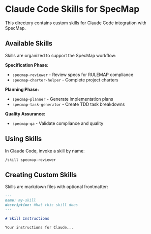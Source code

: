 # Claude Code Skills for SpecMap

This directory contains custom skills for Claude Code integration with SpecMap.

## Available Skills

Skills are organized to support the SpecMap workflow:

**Specification Phase:**
- `specmap-reviewer` - Review specs for RULEMAP compliance
- `specmap-charter-helper` - Complete project charters

**Planning Phase:**
- `specmap-planner` - Generate implementation plans
- `specmap-task-generator` - Create TDD task breakdowns

**Quality Assurance:**
- `specmap-qa` - Validate compliance and quality

## Using Skills

In Claude Code, invoke a skill by name:
```
/skill specmap-reviewer
```

## Creating Custom Skills

Skills are markdown files with optional frontmatter:
```markdown
---
name: my-skill
description: What this skill does
---

# Skill Instructions

Your instructions for Claude...
```
